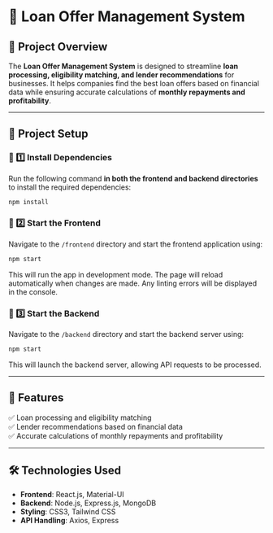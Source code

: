 
# 🏦 Loan Offer Management System

## 📌 Project Overview
The **Loan Offer Management System** is designed to streamline **loan processing, eligibility matching, and lender recommendations** for businesses. It helps companies find the best loan offers based on financial data while ensuring accurate calculations of **monthly repayments and profitability**.

---

## 📂 Project Setup

### 🔹 1️⃣ Install Dependencies
Run the following command **in both the frontend and backend directories** to install the required dependencies:
```sh
npm install
```

### 🔹 2️⃣ Start the Frontend
Navigate to the `/frontend` directory and start the frontend application using:
```sh
npm start
```
This will run the app in development mode. The page will reload automatically when changes are made. Any linting errors will be displayed in the console.

### 🔹 3️⃣ Start the Backend
Navigate to the `/backend` directory and start the backend server using:
```sh
npm start
```
This will launch the backend server, allowing API requests to be processed.

---

## 🚀 Features
✅ Loan processing and eligibility matching  
✅ Lender recommendations based on financial data  
✅ Accurate calculations of monthly repayments and profitability

---

## 🛠 Technologies Used
- **Frontend**: React.js, Material-UI
- **Backend**: Node.js, Express.js, MongoDB
- **Styling**: CSS3, Tailwind CSS
- **API Handling**: Axios, Express
